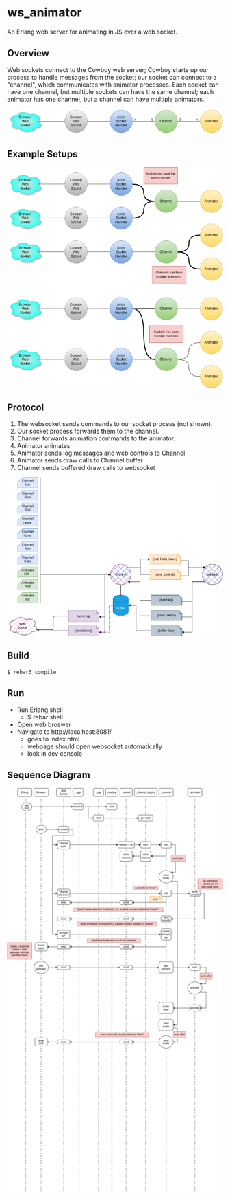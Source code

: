 ws_animator
=====
An Erlang web server for animating in JS over a web socket.

Overview
-----
Web sockets connect to the Cowboy web server; Cowboy starts up our process to handle messages from the socket; our socket can connect to a "channel", which communicates with animator processes. Each socket can have one channel, but multiple sockets can have the same channel; each animator has one channel, but a channel can have multiple animators.

![ERD Diagram](doc/ws_animate_erd_2025-02-10.drawio.png "ERD")

Example Setups
----
![Example Setups Diagram](doc/ws_animate_erd_examples_2025-02-10.drawio.png "Example Setups")

Protocol
-----
1. The websocket sends commands to our socket process (not shown).
1. Our socket process forwards them to the channel.
1. Channel forwards animation commands to the animator.
1. Animator animates
1. Animator sends log messages and web controls to Channel
1. Animator sends draw calls to Channel buffer
1. Channel sends buffered draw calls to websocket
 
![Protocol](doc/ws_animate_protocol_2025-02-10.drawio.png "Protocol")

Build
-----

    $ rebar3 compile

Run
-----

- Run Erlang shell
  - $ rebar shell
- Open web broswer
- Navigate to http://localhost:8081/
  - goes to index.html
  - webpage should open websocket automatically
  - look in dev console

Sequence Diagram
-----
![Sequence Diagram](doc/ws_animate_sequence_2025-02-09.drawio.png
"Sequence Diagram")
